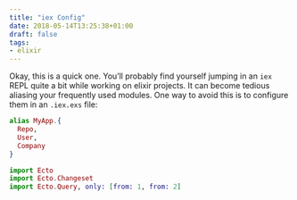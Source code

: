 ```yaml
---
title: "iex Config"
date: 2018-05-14T13:25:38+01:00
draft: false
tags:
- elixir
---
```


Okay, this is a quick one. You’ll probably find yourself jumping in an `iex` REPL quite a bit while working on elixir projects. It can become tedious aliasing your frequently used modules. One way to avoid this is to configure them in an `.iex.exs` file:

```elixir
alias MyApp.{
  Repo,
  User,
  Company
}

import Ecto
import Ecto.Changeset
import Ecto.Query, only: [from: 1, from: 2]
```
